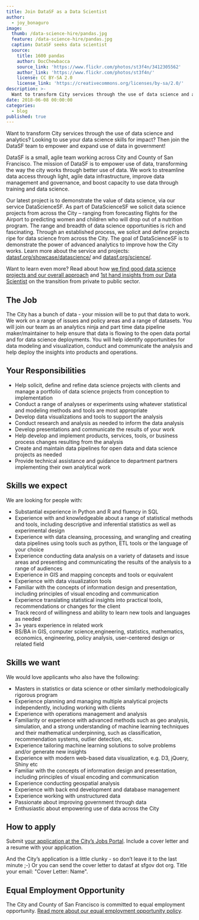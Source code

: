 ```yaml
---
title: Join DataSF as a Data Scientist
author:
  - joy_bonaguro
image:
  thumb: /data-science-hire/pandas.jpg
  feature: /data-science-hire/pandas.jpg
  caption: DataSF seeks data scientist
  source:
    title: 1600 pandas
    author: DocChewbacca
    source_link: 'https://www.flickr.com/photos/st3f4n/3412305562'
    author_link: 'https://www.flickr.com/photos/st3f4n/'
    license: CC BY-SA 2.0
    license_link: 'https://creativecommons.org/licenses/by-sa/2.0/'
description: >-
  Want to transform City services through the use of data science and analytics? Looking to use your data science skills for impact? Then join the DataSF team to empower and expand use of data in government!
date: 2018-06-08 00:00:00
categories:
  - blog
published: true
---
```


Want to transform City services through the use of data science and analytics? Looking to use your data science skills for impact? Then join the DataSF team to empower and expand use of data in government!

DataSF is a small, agile team working across City and County of San Francisco. The mission of DataSF is to empower use of data, transforming the way the city works through better use of data. We work to streamline data access through light, agile data infrastructure, improve data management and governance, and boost capacity to use data through training and data science.

Our latest project is to demonstrate the value of data science, via our service DataScienceSF. As part of DataScienceSF we solicit data science projects from across the City – ranging from forecasting flights for the Airport to predicting women and children who will drop out of a nutrition program. The range and breadth of data science opportunities is rich and fascinating. Through an established process, we solicit and define projects ripe for data science from across the City. The goal of DataScienceSF is to demonstrate the power of advanced analytics to improve how the City works. Learn more about the service and projects: [datasf.org/showcase/datascience/](https://datasf.org/showcase/datascience/) and [datasf.org/science/](https://datasf.org/science/).

Want to learn even more? Read about how [we find good data science projects and our overall approach](https://datasf.org/blog/part-1-how-to-solicit-and-select-data-science-projects/) and [1st hand insights from our Data Scientist](https://datasf.org/blog/from-private-to-public-my-first-year-as-a-data-scientist-with-the-city/) on the transition from private to public sector.

## The Job

The City has a bunch of data - your mission will be to put that data to work. We work on a range of issues and policy areas and a range of datasets. You will join our team as an analytics ninja and part time data pipeline maker/maintainer to help ensure that data is flowing to the open data portal and for data science deployments. You will help identify opportunities for data modeling and visualization, conduct and communicate the analysis and help deploy the insights into products and operations.

## Your Responsibilities

* Help solicit, define and refine data science projects with clients and manage a portfolio of data science projects from conception to implementation
* Conduct a range of analyses or experiments using whatever statistical and modeling methods and tools are most appropriate
* Develop data visualizations and tools to support the analysis
* Conduct research and analysis as needed to inform the data analysis
* Develop presentations and communicate the results of your work
* Help develop and implement products, services, tools, or business process changes resulting from the analysis
* Create and maintain data pipelines for open data and data science projects as needed
* Provide technical assistance and guidance to department partners implementing their own analytical work

## Skills we expect

We are looking for people with:

* Substantial experience in Python and R and fluency in SQL
* Experience with and knowledgeable about a range of statistical methods and tools, including descriptive and inferential statistics as well as experimental design
* Experience with data cleansing, processing, and wrangling and creating data pipelines using tools such as python, ETL tools or the language of your choice
* Experience conducting data analysis on a variety of datasets and issue areas and presenting and communicating the results of the analysis to a range of audiences
* Experience in GIS and mapping concepts and tools or equivalent
* Experience with data visualization tools
* Familiar with the concepts of information design and presentation, including principles of visual encoding and communication
* Experience translating statistical insights into practical tools, recommendations or changes for the client
* Track record of willingness and ability to learn new tools and languages as needed
* 3+ years experience in related work
* BS/BA in GIS, computer science,engineering, statistics, mathematics, economics, engineering, policy analysis, user-centered design or related field

## Skills we want

We would love applicants who also have the following:

* Masters in statistics or data science or other similarly methodologically rigorous program
* Experience planning and managing multiple analytical projects independently, including working with clients
* Experience with operations management and analysis
* Familiarity or experience with advanced methods such as geo analysis, simulation, and a strong understanding of machine learning techniques and their mathematical underpinning, such as classification, recommendation systems, outlier detection, etc.
* Experience tailoring machine learning solutions to solve problems and/or generate new insights
* Experience with modern web-based data visualization, e.g. D3, jQuery, Shiny etc
* Familiar with the concepts of information design and presentation, including principles of visual encoding and communication
* Experience conducting geospatial analysis
* Experience with back end development and database management
* Experience working with unstructured data
* Passionate about improving government through data
* Enthusiastic about empowering use of data across the City

## How to apply

Submit [your application at the City’s Jobs Portal](https://www.jobapscloud.com/SF/sup/bulpreview.asp?R1=PEX&R2=1043&R3=086434). Include a cover letter and a resume with your application.

And the City’s application is a little clunky - so don’t leave it to the last minute ;-) Or you can send the cover letter to datasf at sfgov dot org. Title your email: "Cover Letter: Name".

## Equal Employment Opportunity

The City and County of San Francisco is committed to equal employment opportunity. [Read more about our equal employment opportunity policy](http://sfdhr.org/equal-employment-opportunity).

